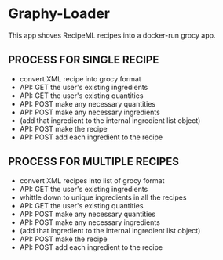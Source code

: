 # Graphy-Loader

This app shoves RecipeML recipes into a docker-run grocy app.

## PROCESS FOR SINGLE RECIPE

- convert XML recipe into grocy format
- API: GET the user's existing ingredients
- API: GET the user's existing quantities
- API: POST make any necessary quantities
- API: POST make any necessary ingredients
- (add that ingredient to the internal ingredient list object)
- API: POST make the recipe
- API: POST add each ingredient to the recipe

## PROCESS FOR MULTIPLE RECIPES

- convert XML recipes into list of grocy format
- API: GET the user's existing ingredients
- whittle down to unique ingredients in all the recipes
- API: GET the user's existing quantities
- API: POST make any necessary quantities
- API: POST make any necessary ingredients
- (add that ingredient to the internal ingredient list object)
- API: POST make the recipe
- API: POST add each ingredient to the recipe
